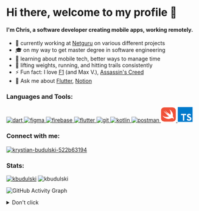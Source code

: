Hi there, welcome to my profile 👋
=
#### I'm Chris, a software developer creating mobile apps, working remotely.

- 🔭 currently working at [Netguru](https://www.netguru.com) on various different projects 
- 🎓 on my way to get master degree in software engineering
- 🌱 learning about mobile tech, better ways to manage time
- 🥏 lifting weights, running, and hitting trails consistently
- ⚡ Fun fact: I love [F1](https://f1tv.formula1.com/) (and Max V.), [Assassin's Creed](https://www.ubisoft.com/en-gb/game/assassins-creed)
- 💬 Ask me about [Flutter](https://flutter.dev), [Notion](https://www.notion.so)

<h3 align="left">Languages and Tools:</h3>
<p align="left"> <a href="https://dart.dev" target="_blank" rel="noreferrer"> <img src="https://www.vectorlogo.zone/logos/dartlang/dartlang-icon.svg" alt="dart" width="40" height="40"/> </a> <a href="https://www.figma.com/" target="_blank" rel="noreferrer"> <img src="https://www.vectorlogo.zone/logos/figma/figma-icon.svg" alt="figma" width="40" height="40"/> </a> <a href="https://firebase.google.com/" target="_blank" rel="noreferrer"> <img src="https://www.vectorlogo.zone/logos/firebase/firebase-icon.svg" alt="firebase" width="40" height="40"/> </a> <a href="https://flutter.dev" target="_blank" rel="noreferrer"> <img src="https://www.vectorlogo.zone/logos/flutterio/flutterio-icon.svg" alt="flutter" width="40" height="40"/> </a> <a href="https://git-scm.com/" target="_blank" rel="noreferrer"> <img src="https://www.vectorlogo.zone/logos/git-scm/git-scm-icon.svg" alt="git" width="40" height="40"/> </a> <a href="https://kotlinlang.org" target="_blank" rel="noreferrer"> <img src="https://www.vectorlogo.zone/logos/kotlinlang/kotlinlang-icon.svg" alt="kotlin" width="40" height="40"/> </a> <a href="https://postman.com" target="_blank" rel="noreferrer"> <img src="https://www.vectorlogo.zone/logos/getpostman/getpostman-icon.svg" alt="postman" width="40" height="40"/> </a> <a href="https://developer.apple.com/swift/" target="_blank" rel="noreferrer"> <img src="https://raw.githubusercontent.com/devicons/devicon/master/icons/swift/swift-original.svg" alt="swift" width="40" height="40"/> </a> <a href="https://www.typescriptlang.org/" target="_blank" rel="noreferrer"> <img src="https://raw.githubusercontent.com/devicons/devicon/master/icons/typescript/typescript-original.svg" alt="typescript" width="40" height="40"/> </a> </p>

<h3 align="left">Connect with me:</h3>
<p align="left">
<a href="https://linkedin.com/in/krystian-budulski-522b63194" target="blank"><img align="center" src="https://raw.githubusercontent.com/rahuldkjain/github-profile-readme-generator/master/src/images/icons/Social/linked-in-alt.svg" alt="krystian-budulski-522b63194" height="30" width="40" /></a>
</p>

<h3 align="left">Stats:</h3>

<a href="https://github.com/anuraghazra/github-readme-stats"><img  alt="kbudulski" src="https://github-readme-stats.vercel.app/api/?username=kbudulski&show_icons=true&include_all_commits=true&count_private=true&bg_color=24292E&title_color=9acd32&icon_color=9acd32&text_color=FFFFFF" height="192px"/></a> <a><img src="https://github-readme-streak-stats.herokuapp.com/?user=kbudulski&count_private=true&theme=dark&background=24292E" alt="kbudulski"  height="192px"/></a>

<!--
  <a href="https://github.com/anuraghazra/github-readme-stats"><img alt="kbudulski" src="https://github-readme-stats.vercel.app/api/top-langs/?username=kbudulski&langs_count=8&layout=compact&bg_color=31363F&title_color=9acd32&icon_color=9acd32&text_color=FFFFFF" height="192px"/></a>
--->


![GitHub Activity Graph](https://activity-graph.herokuapp.com/graph?username=kbudulski&bg_color=31363F&color=FFFFFF&line=f50057&point=8FA5B4&hide_border=true&custom_title=Contribution%20graph)  

<details> 
  <summary>Don't click</summary>
  <br/>
  Hey, told you not to click! I apologize for this cat sleeping in my readme. I don't want to wake him up, so just stashed him here 😅
  <br/>
  <br/>
  <img src="https://media.giphy.com/media/ix8dIWbEovToc/giphy.gif" alt="description of gif" /> 
</details>
